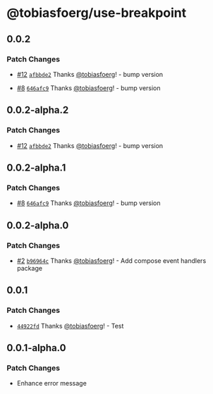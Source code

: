 # @tobiasfoerg/use-breakpoint

## 0.0.2

### Patch Changes

-   [#12](https://github.com/tobiasfoerg/react-libs/pull/12) [`afbbde2`](https://github.com/tobiasfoerg/react-libs/commit/afbbde29d39038f71217ec12fd648c3e24515848) Thanks [@tobiasfoerg](https://github.com/tobiasfoerg)! - bump version

-   [#8](https://github.com/tobiasfoerg/react-libs/pull/8) [`646afc9`](https://github.com/tobiasfoerg/react-libs/commit/646afc9c0541614a19df351c5b63e37c802ff27f) Thanks [@tobiasfoerg](https://github.com/tobiasfoerg)! - bump version

## 0.0.2-alpha.2

### Patch Changes

-   [#12](https://github.com/tobiasfoerg/react-libs/pull/12) [`afbbde2`](https://github.com/tobiasfoerg/react-libs/commit/afbbde29d39038f71217ec12fd648c3e24515848) Thanks [@tobiasfoerg](https://github.com/tobiasfoerg)! - bump version

## 0.0.2-alpha.1

### Patch Changes

-   [#8](https://github.com/tobiasfoerg/react-libs/pull/8) [`646afc9`](https://github.com/tobiasfoerg/react-libs/commit/646afc9c0541614a19df351c5b63e37c802ff27f) Thanks [@tobiasfoerg](https://github.com/tobiasfoerg)! - bump version

## 0.0.2-alpha.0

### Patch Changes

-   [#2](https://github.com/tobiasfoerg/react-libs/pull/2) [`b96964c`](https://github.com/tobiasfoerg/react-libs/commit/b96964c94befe3d8e5e36ce58226e77b1211ecdf) Thanks [@tobiasfoerg](https://github.com/tobiasfoerg)! - Add compose event handlers package

## 0.0.1

### Patch Changes

-   [`44922fd`](https://github.com/tobiasfoerg/react-libs/commit/44922fdb917ade5beefba8a92337997c9e243c1a) Thanks [@tobiasfoerg](https://github.com/tobiasfoerg)! - Test

## 0.0.1-alpha.0

### Patch Changes

-   Enhance error message
